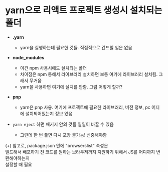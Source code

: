 # yarn으로 리액트 프로젝트 생성시 설치되는 폴더

* **.yarn**
  * yarn을 실행하는데 필요한 것들. 직접적으로 건드릴 일은 없음

* **node_modules**
  * 이건 npm 사용시에도 설치되는 폴더
  * 차이점은 npm 통해서 라이브러리 설치하면 보통 여기에 라이브러리 설치됨. 그래서 무거움
  * yarn을 사용하면 여기에 설치를 안함. 그럼 어떻게 할까?

* **pnp**
  * yarn은 pnp 사용. 여기에 프로젝트에 필요한 라이브러리, 버전 정보, pc 어디에 설치되어있는지 정보 있음

* `yarn eject` 하면 패키지 안의 것들 일일이 바꿀 수 있음
  * 그런데 한 번 풀면 다시 포장 불가능! 신중해야함

(+) 참고로, package.json 안에 "browserslist" 속성은   
빌드해서 배포하기 전 코드를 원하는 브라우저까지 지원하기 위해서 JS를 어디까지 변환해야하는지   
설정할 때 필요
